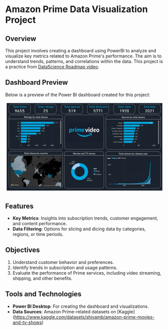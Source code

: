 # Amazon Prime Data Visualization Project

## Overview

This project involves creating a dashboard using PowerBI to analyze and visualize key metrics related to Amazon Prime's performance. The aim is to understand trends, patterns, and correlations within the data. This project is a practice from [DataScience Roadmap video](https://www.youtube.com/watch?v=_xs8XXlGQVM&t=916s). 

## Dashboard Preview

Below is a preview of the Power BI dashboard created for this project:

![Amazon Prime Dashboard](powerbi-amazon-prime.JPG)

## Features

- **Key Metrics**: Insights into subscription trends, customer engagement, and content performance.
- **Data Filtering**: Options for slicing and dicing data by categories, regions, or time periods.

## Objectives

1. Understand customer behavior and preferences.
2. Identify trends in subscription and usage patterns.
3. Evaluate the performance of Prime services, including video streaming, shipping, and other benefits.

## Tools and Technologies

- **Power BI Desktop**: For creating the dashboard and visualizations.
- **Data Sources**: Amazon Prime-related datasets on [Kaggle] (https://www.kaggle.com/datasets/shivamb/amazon-prime-movies-and-tv-shows)
